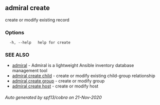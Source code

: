 ## admiral create

create or modify existing record

### Options

```
  -h, --help   help for create
```

### SEE ALSO

* [admiral](admiral.md)	 - Admiral is a lightweight Ansible inventory database management tool
* [admiral create child](admiral_create_child.md)	 - create or modify existing child-group relationship
* [admiral create group](admiral_create_group.md)	 - create or modify group
* [admiral create host](admiral_create_host.md)	 - create or modify host

###### Auto generated by spf13/cobra on 21-Nov-2020
